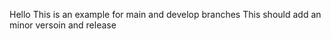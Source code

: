 Hello
This is an example for main and develop branches
This should add an minor versoin and release
